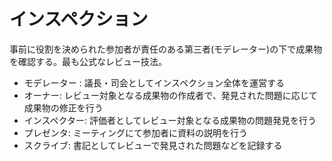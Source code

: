 # インスペクション

事前に役割を決められた参加者が責任のある第三者(モデレーター)の下で成果物を確認する。最も公式なレビュー技法。

- モデレーター : 議長・司会としてインスペクション全体を運営する
- オーナー: レビュー対象となる成果物の作成者で、発見された問題に応じて成果物の修正を行う
- インスペクター: 評価者としてレビュー対象となる成果物の問題発見を行う
- プレゼンタ: ミーティングにて参加者に資料の説明を行う
- スクライブ: 書記としてレビューで発見された問題などを記録する

